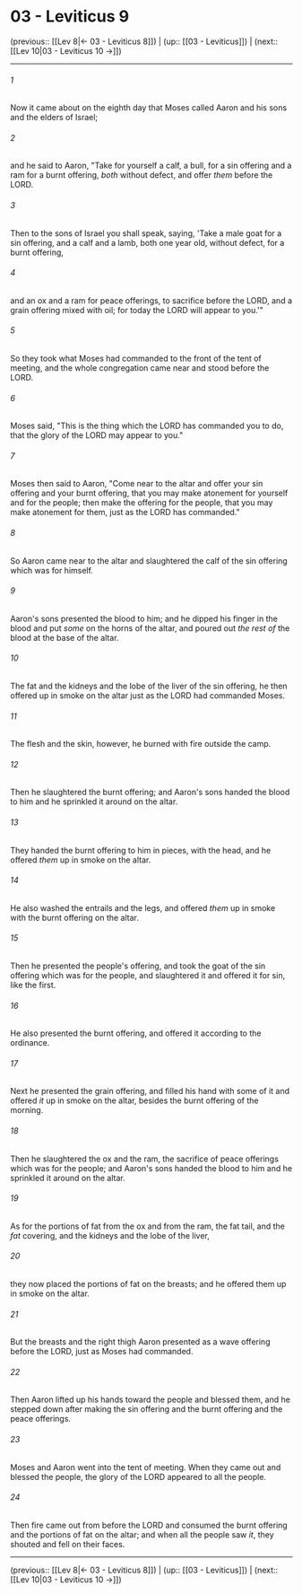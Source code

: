 # 03 - Leviticus 9

(previous:: [[Lev 8|← 03 - Leviticus 8]]) | (up:: [[03 - Leviticus]]) | (next:: [[Lev 10|03 - Leviticus 10 →]])

***


###### 1 
Now it came about on the eighth day that Moses called Aaron and his sons and the elders of Israel; 

###### 2 
and he said to Aaron, "Take for yourself a calf, a bull, for a sin offering and a ram for a burnt offering, _both_ without defect, and offer _them_ before the LORD. 

###### 3 
Then to the sons of Israel you shall speak, saying, 'Take a male goat for a sin offering, and a calf and a lamb, both one year old, without defect, for a burnt offering, 

###### 4 
and an ox and a ram for peace offerings, to sacrifice before the LORD, and a grain offering mixed with oil; for today the LORD will appear to you.'" 

###### 5 
So they took what Moses had commanded to the front of the tent of meeting, and the whole congregation came near and stood before the LORD. 

###### 6 
Moses said, "This is the thing which the LORD has commanded you to do, that the glory of the LORD may appear to you." 

###### 7 
Moses then said to Aaron, "Come near to the altar and offer your sin offering and your burnt offering, that you may make atonement for yourself and for the people; then make the offering for the people, that you may make atonement for them, just as the LORD has commanded." 

###### 8 
So Aaron came near to the altar and slaughtered the calf of the sin offering which was for himself. 

###### 9 
Aaron's sons presented the blood to him; and he dipped his finger in the blood and put _some_ on the horns of the altar, and poured out _the rest of_ the blood at the base of the altar. 

###### 10 
The fat and the kidneys and the lobe of the liver of the sin offering, he then offered up in smoke on the altar just as the LORD had commanded Moses. 

###### 11 
The flesh and the skin, however, he burned with fire outside the camp. 

###### 12 
Then he slaughtered the burnt offering; and Aaron's sons handed the blood to him and he sprinkled it around on the altar. 

###### 13 
They handed the burnt offering to him in pieces, with the head, and he offered _them_ up in smoke on the altar. 

###### 14 
He also washed the entrails and the legs, and offered _them_ up in smoke with the burnt offering on the altar. 

###### 15 
Then he presented the people's offering, and took the goat of the sin offering which was for the people, and slaughtered it and offered it for sin, like the first. 

###### 16 
He also presented the burnt offering, and offered it according to the ordinance. 

###### 17 
Next he presented the grain offering, and filled his hand with some of it and offered _it_ up in smoke on the altar, besides the burnt offering of the morning. 

###### 18 
Then he slaughtered the ox and the ram, the sacrifice of peace offerings which was for the people; and Aaron's sons handed the blood to him and he sprinkled it around on the altar. 

###### 19 
As for the portions of fat from the ox and from the ram, the fat tail, and the _fat_ covering, and the kidneys and the lobe of the liver, 

###### 20 
they now placed the portions of fat on the breasts; and he offered them up in smoke on the altar. 

###### 21 
But the breasts and the right thigh Aaron presented as a wave offering before the LORD, just as Moses had commanded. 

###### 22 
Then Aaron lifted up his hands toward the people and blessed them, and he stepped down after making the sin offering and the burnt offering and the peace offerings. 

###### 23 
Moses and Aaron went into the tent of meeting. When they came out and blessed the people, the glory of the LORD appeared to all the people. 

###### 24 
Then fire came out from before the LORD and consumed the burnt offering and the portions of fat on the altar; and when all the people saw _it_, they shouted and fell on their faces.

***

(previous:: [[Lev 8|← 03 - Leviticus 8]]) | (up:: [[03 - Leviticus]]) | (next:: [[Lev 10|03 - Leviticus 10 →]])
